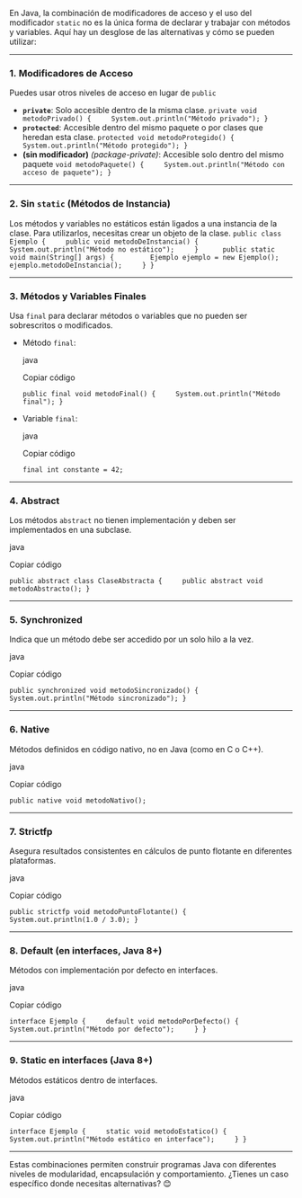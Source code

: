 
En Java, la combinación de modificadores de acceso y el uso del modificador `static` no es la única forma de declarar y trabajar con métodos y variables. Aquí hay un desglose de las alternativas y cómo se pueden utilizar:

---

### 1. **Modificadores de Acceso**

Puedes usar otros niveles de acceso en lugar de `public`
- **`private`**: Solo accesible dentro de la misma clase.
   `private void metodoPrivado() {     System.out.println("Método privado"); }`
- **`protected`**: Accesible dentro del mismo paquete o por clases que heredan esta clase.
	`protected void metodoProtegido() {     System.out.println("Método protegido"); }`
- **(sin modificador)** _(package-private)_: Accesible solo dentro del mismo paquete
    `void metodoPaquete() {     System.out.println("Método con acceso de paquete"); }`
---
### 2. **Sin `static` (Métodos de Instancia)**
Los métodos y variables no estáticos están ligados a una instancia de la clase. Para utilizarlos, necesitas crear un objeto de la clase.
`public class Ejemplo {     public void metodoDeInstancia() {         System.out.println("Método no estático");     }      public static void main(String[] args) {         Ejemplo ejemplo = new Ejemplo();         ejemplo.metodoDeInstancia();     } }`

---

### 3. **Métodos y Variables Finales**

Usa `final` para declarar métodos o variables que no pueden ser sobrescritos o modificados.

- Método `final`:
    
    java
    
    Copiar código
    
    `public final void metodoFinal() {     System.out.println("Método final"); }`
    
- Variable `final`:
    
    java
    
    Copiar código
    
    `final int constante = 42;`
    

---

### 4. **Abstract**

Los métodos `abstract` no tienen implementación y deben ser implementados en una subclase.

java

Copiar código

`public abstract class ClaseAbstracta {     public abstract void metodoAbstracto(); }`

---

### 5. **Synchronized**

Indica que un método debe ser accedido por un solo hilo a la vez.

java

Copiar código

`public synchronized void metodoSincronizado() {     System.out.println("Método sincronizado"); }`

---

### 6. **Native**

Métodos definidos en código nativo, no en Java (como en C o C++).

java

Copiar código

`public native void metodoNativo();`

---

### 7. **Strictfp**

Asegura resultados consistentes en cálculos de punto flotante en diferentes plataformas.

java

Copiar código

`public strictfp void metodoPuntoFlotante() {     System.out.println(1.0 / 3.0); }`

---

### 8. **Default (en interfaces, Java 8+)**

Métodos con implementación por defecto en interfaces.

java

Copiar código

`interface Ejemplo {     default void metodoPorDefecto() {         System.out.println("Método por defecto");     } }`

---

### 9. **Static en interfaces (Java 8+)**

Métodos estáticos dentro de interfaces.

java

Copiar código

`interface Ejemplo {     static void metodoEstatico() {         System.out.println("Método estático en interface");     } }`

---

Estas combinaciones permiten construir programas Java con diferentes niveles de modularidad, encapsulación y comportamiento. ¿Tienes un caso específico donde necesitas alternativas? 😊